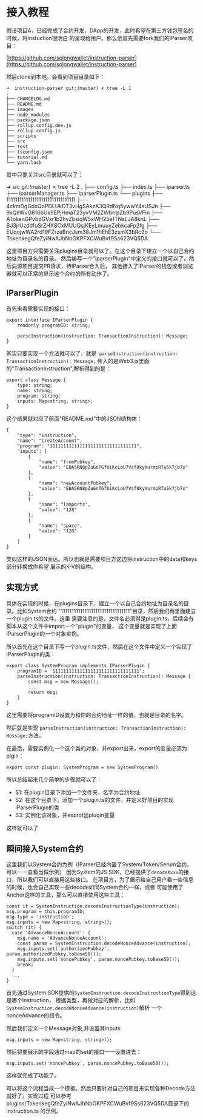 # 接入教程

假设项目A，已经完成了合约开发，DApp的开发，此时希望在第三方钱包签名的时候，将instuction很明白
的呈现给用户。那么他首先需要fork我们的IParser项目：

[https://github.com/solongwallet/instruction-parser](https://github.com/solongwallet/instruction-parser)

然后clone到本地。会看到项目目录如下：

    ➜  instruction-parser git:(master) ✗ tree -L 1
    .
    ├── CHANGELOG.md
    ├── README.md
    ├── images
    ├── node_modules
    ├── package.json
    ├── rollup.config.dev.js
    ├── rollup.config.js
    ├── scripts
    ├── src
    ├── test
    ├── tsconfig.json
    ├── tutorial.md
    └── yarn.lock

其中只要关注src目录就可以了：

➜  src git:(master) ✗ tree -L 2
    .
    ├── config.ts
    ├── index.ts
    ├── iparser.ts
    ├── iparserManager.ts
    ├── iparserPlugin.ts
    └── plugins
        ├── 11111111111111111111111111111111
        ├── 4ckmDgGdxQoPDLUkDT3vHgSAkzA3QRdNq5ywwY4sUSJn
        ├── 9xQeWvG816bUx9EPjHmaT23yvVM2ZWbrrpZb9PusVFin
        ├── ATokenGPvbdGVxr1b2hvZbsiqW5xWH25efTNsLJA8knL
        ├── BJ3jrUzddfuSrZHXSCxMUUQsjKEyLmuuyZebkcaFp2fg
        ├── EUqojwWA2rd19FZrzeBncJsm38Jm1hEhE3zsmX3bRc2o
        └── TokenkegQfeZyiNwAJbNbGKPFXCWuBvf9Ss623VQ5DA

这里项目方只需要关注plugins目录就可以了。在这个目录下建立一个以自己合约地址为目录名的目录。
然后编写一个"iparserPlugin"中定义的接口就可以了。然后向源项目提交PR请求，待IParser合入后，
其他接入了IParser的钱包或者浏览器就可以正常的显示这个合约的所有动作了。

## IParserPlugin
首先来看需要实现的接口：

    export interface IParserPlugin {
        readonly programID: string;

        parseInstruction(instruction: TransactionInstruction): Message;
    }

其实只要实现一个方法就可以了，就是` parseInstruction(instruction: TransactionInstruction): Message;`
传入的是Web3.js里面的"TransactionInstruction",解析得到的是：

    export class Message {
        type: string;
        name: string;
        program: string;
        inputs: Map<string, string>;
    }

这个结果就对应了前面"README.md"中的JSON结构体：


    {
        "type": "instruction", 
        "name": "CreateAccount", 
        "program": "11111111111111111111111111111111", 
        "inputs": [
            {
                "name": "fromPubkey", 
                "value": "EBA5RN8pZuGnTGfUiKcLoU7Vzf8kyXurmpRTu5k7jb7x"
            }, 
            {
                "name": "newAccountPubkey", 
                "value": "EBA5RN8pZuGnTGfUiKcLoU7Vzf8kyXurmpRTu5k7jb7x"
            }, 
            {
                "name": "lamports", 
                "value": "128"
            }, 
            {
                "name": "space", 
                "value": "128"
            }
        ]
    }

类似这样的JSON表达。所以也就是需要项目方这边将instruction中的data和keys部分转换成你希望
展示的K-V的结构。

## 实现方式
具体在实现的时候，在plugins目录下，建立一个以自己合约地址为目录名的目录。比如System合约
"11111111111111111111111111111111"目录，然后我们再里面建立一个plugin.ts的文件。这里
需要注意的是，文件名必须得是plugin.ts，后续会有脚本从这个文件中import一个"plugin"的变量，
这个变量就是实现了上面IParserPlugin的一个对象实例。

所以首先在这个目录下写一个plugin.ts文件，然后在这个文件中定义一个实现了IParserPlugin的类：

    export class SystemProgram implements IParserPlugin {
        programID = '11111111111111111111111111111111';
        parseInstruction(instruction: TransactionInstruction): Message {
            const msg = new Message();
            ...
            return msg;
        }
    }

这里需要将programID设置为和你的合约地址一样的值，也就是目录的名字。

然后就是实现 `parseInstruction(instruction: TransactionInstruction): Message;`方法。

在最后，需要实例化一个这个类的对象，并export出来，export的变量必须为plgin：

    export const plugin: SystemProgram = new SystemProgram()

所以总结起来几个简单的步骤就可以了：

* S1: 在plugin目录下添加一个文件夹，名字为合约地址
* S2: 在这个目录下，添加一个plugin.ts的文件，并定义好项目的实现 IParserPlugin的类
* S3: 实例化该对象，并exprot出plugin变量

这样就可以了

## 瞬间接入System合约
这里我们以System合约为例（IParser已经内置了System/Token/Serum合约，可以一一查看当做示例）
因为System的JS SDK，已经提供了`decodeXxxx`的接口，所以我们可以直接用这些接口。
在项目方，为了展示给自己用户看一些信息的时候，也会自己实现一些decode如同System合约一样，或者
可能使用了Anchor这样的工具，那么可以直接使用这些工具：

    const it = SystemInstruction.decodeInstructionType(instruction);
    msg.program = this.programID;
    msg.type = 'instruction';
    msg.inputs = new Map<string, string>();
    switch (it) {
      case 'AdvanceNonceAccount': {
        msg.name = 'AdvanceNonceAccount';
        const param = SystemInstruction.decodeNonceAdvance(instruction);
        msg.inputs.set('authorizedPubkey', param.authorizedPubkey.toBase58());
        msg.inputs.set('noncePubkey', param.noncePubkey.toBase58());
        break;
      }
      ...
    }

首先通过System SDK提供的`SystemInstruction.decodeInstructionType`得到这是哪个Instruction，
根据类型，再做对应的解析，比如 `SystemInstruction.decodeNonceAdvance(instruction)`解析
一个nonceAdvance的指令。

然后我们定义一个Message对象,并设置其inputs:

    msg.inputs = new Map<string, string>();

然后将要展示的字段通过map的set的接口一一设置进去：

    msg.inputs.set('noncePubkey', param.noncePubkey.toBase58());

这样就完成了功能了。

可以将这个流程当成一个模板。然后只要针对自己的项目来实现各种Decode方法就好了。实现过程
可以参考plugins/TokenkegQfeZyiNwAJbNbGKPFXCWuBvf9Ss623VQ5DA目录下的instruction.ts
的示例。